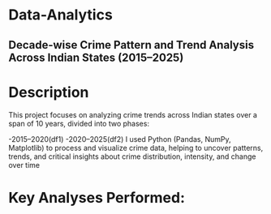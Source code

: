 # Data-Analytics
## Decade-wise Crime Pattern and Trend Analysis Across Indian States (2015–2025)


# Description
This project focuses on analyzing crime trends across Indian states over a span of 10 years, divided into two phases:

-2015–2020(df1)
-2020–2025(df2)
          I used Python (Pandas, NumPy, Matplotlib) to process and visualize crime data, helping to uncover patterns, trends, and critical insights about crime distribution, intensity, and change over time

# Key Analyses Performed:


